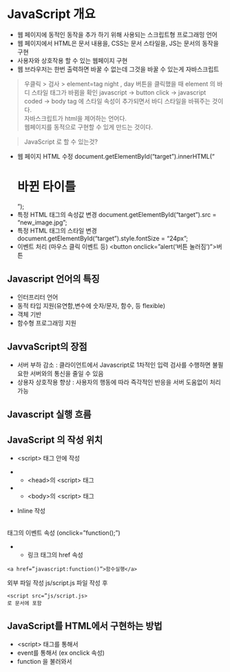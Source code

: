 # JavaScript 개요

- 웹 페이지에 동적인 동작을 추가 하기 위해 사용되는 스크립트형 프로그래밍 언어
- 웹 페이지에서 HTML은 문서 내용을, CSS는 문서 스타일을, JS는 문서의 동작을 구현
- 사용자와 상호작용 할 수 있는 웹페이지 구현
- 웹 브라우저는 한번 출력하면 바꿀 수 없는데 그것을 바꿀 수 있는게 자바스크립트

> 우클릭 > 검사 > element=tag
> night , day 버튼을 클릭했을 때 element 의 바디 스타일 태그가 바뀜을 확인
> javascript -> button click -> javascript coded -> body tag 에 스타일 속성이 추가되면서 바디 스타일을 바꿔주는 것이다.<br>
자바스크립트가 html을 제어하는 언어다.<br>
웹페이지를 동적으로 구현할 수 있게 만드는 것이다.

> 

> JavaScript 로 할 수 있는것?
- 웹 페이지 HTML 수정
document.getElementById(“target”).innerHTML(“<h1>바뀐 타이틀</h1>”);
- 특정 HTML 태그의 속성값 변경
document.getElementById(“target”).src = “new_image.jpg”;
- 특정 HTML 태그의 스타일 변경
document.getElementById(“target”).style.fontSize = “24px”;
- 이벤트 처리 (마우스 클릭 이벤트 등)
<button onclick=”alert(‘버튼 눌러짐’)”>버튼</button>


## Javascript 언어의 특징
- 인터프리터 언어
- 동적 타입 지원(유연함,변수에 숫자/문자, 함수, 등 flexible)
- 객체 기반
- 함수형 프로그래밍 지원

## JavvaScript의 장점
- 서버 부하 감소 : 클라이언트에서 Javascript로 1차적인 입력 검사를 수행하면 불필요한 서버와의 통신을 줄일 수 있음
- 상용자 상호작용 향상 : 사용자의 행동에 따라 즉각적인 반응을 서버 도움없이 처리 가능

## Javascript 실행 흐름

## JavaScript 의 작성 위치
- &lt;script&gt; 태그 안에 작성
- - &lt;head&gt;의 &lt;script&gt; 태그
- - &lt;body&gt;의 &lt;script&gt; 태그

- Inline 작성
<br>
태그의 이벤트 속성 (onclick=”function();”)

- - 링크 태그의 href 속성
```
<a href=”javascript:function()”>함수실행</a>
```

외부 파일 작성
 js/script.js 파일 작성 후 
 ```
 <script src=”js/script.js>
 로 문서에 포함
 ```


## JavaScript를 HTML에서 구현하는 방법

- &lt;script&gt; 태그를 통해서
- event를 통해서 (ex onclick 속성)
- function 을 불러와서 